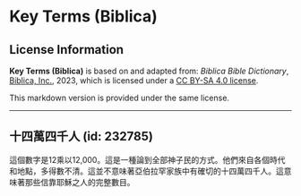 # Key Terms (Biblica)

## License Information

**Key Terms (Biblica)** is based on and adapted from: _Biblica Bible Dictionary_, [Biblica, Inc.](https://www.biblica.com/), 2023, which is licensed under a [CC BY-SA 4.0 license](https://creativecommons.org/licenses/by-sa/4.0/legalcode.en).

This markdown version is provided under the same license.



--------------------------------

## 十四萬四千人 (id: 232785)

這個數字是12乘以12,000。這是一種論到全部神子民的方式。他們來自各個時代和地點，多得數不清。這並不意味著亞伯拉罕家族中有確切的十四萬四千人。這意味著那些信靠耶穌之人的完整數目。


